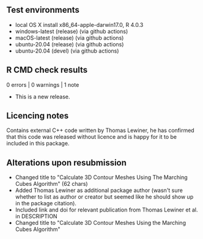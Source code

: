 ## Test environments
* local OS X install x86_64-apple-darwin17.0, R 4.0.3
* windows-latest (release) (via github actions)
* macOS-latest (release) (via github actions)
* ubuntu-20.04 (release) (via github actions)
* ubuntu-20.04 (devel) (via github actions)

## R CMD check results

0 errors | 0 warnings | 1 note

* This is a new release.

## Licencing notes
Contains external C++ code written by Thomas Lewiner, he has confirmed that this
code was released without licence and is happy for it to be included in this
package.

## Alterations upon resubmission
- Changed title to "Calculate 3D Contour Meshes Using The Marching Cubes Algorithm" (62 chars)
- Added Thomas Lewiner as additional package author (wasn't sure whether to list as author or creator
  but seemed like he should show up in the package citation).
- Included link and doi for relevant publication from Thomas Lewiner et al. in DESCRIPTION
- Changed title to "Calculate 3D Contour Meshes Using the Marching Cubes Algorithm"
